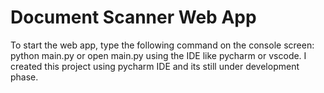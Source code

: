 # Document Scanner Web App

To start the web app, type the following command on the console screen:
python main.py
or open main.py using the IDE like pycharm or vscode.
I created this project using pycharm IDE and its still under development phase. 
